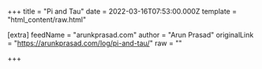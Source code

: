 
+++
title = "Pi and Tau"
date = 2022-03-16T07:53:00.000Z
template = "html_content/raw.html"

[extra]
feedName = "arunkprasad.com"
author = "Arun Prasad"
originalLink = "https://arunkprasad.com/log/pi-and-tau/"
raw = ""

+++

